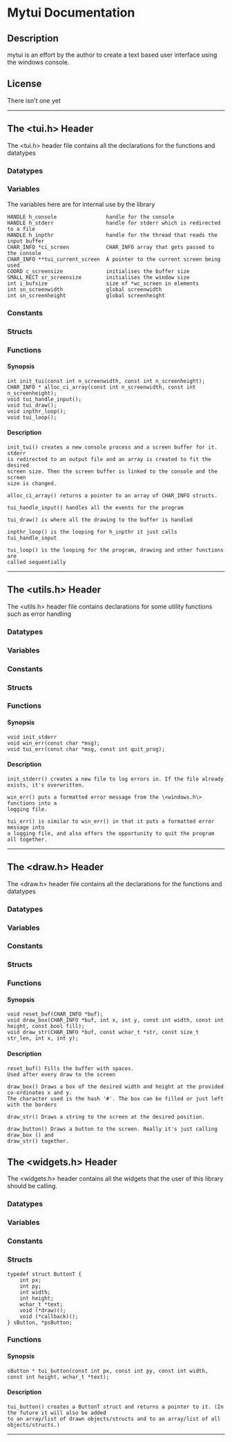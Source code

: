 # Mytui Documentation

## Description

mytui is an effort by the author to create a text based user interface using the windows console.

## License

There isn't one yet

---
## The \<tui.h\> Header

The \<tui.h\> header file contains all the declarations for the functions and datatypes

### Datatypes

### Variables

The variables here are for internal use by the library

    HANDLE h_console                handle for the console
    HANDLE h_stderr                 handle for stderr which is redirected to a file
    HANDLE h_inpthr                 handle for the thread that reads the input buffer
    CHAR_INFO *ci_screen            CHAR_INFO array that gets passed to the console
    CHAR_INFO **tui_current_screen  A pointer to the current screen being used
    COORD c_screensize              initialises the buffer size
    SMALL_RECT sr_screensize        initialises the window size
    int i_bufsize                   size of *wc_screen in elements
    int sn_screenwidth              global screenwidth
    int sn_screenheight             global screenheight


### Constants

### Structs

### Functions

#### Synopsis

    int init_tui(const int n_screenwidth, const int n_screenheight);
    CHAR_INFO * alloc_ci_array(const int n_screenwidth, const int n_screenheight);
    void tui_handle_input();
    void tui_draw();
    void inpthr_loop();
    void tui_loop();
    

#### Description

    init_tui() creates a new console process and a screen buffer for it. stderr
    is redirected to an output file and an array is created to fit the desired
    screen size. Then the screen buffer is linked to the console and the screen
    size is changed.

    alloc_ci_array() returns a pointer to an array of CHAR_INFO structs.

    tui_handle_input() handles all the events for the program

    tui_draw() is where all the drawing to the buffer is handled

    inpthr_loop() is the looping for h_inpthr it just calls tui_handle_input

    tui_loop() is the looping for the program, drawing and other functions are
    called sequentially


---
## The \<utils.h\> Header

The \<utils.h\> header file contains declarations for some utility functions such as error handling

### Datatypes

### Variables

### Constants

### Structs

### Functions

#### Synopsis
    
    void init_stderr
    void win_err(const char *msg);
    void tui_err(const char *msg, const int quit_prog);


#### Description

    init_stderr() creates a new file to log errors in. If the file already
    exists, it's overwritten.

    win_err() puts a formatted error message from the \<windows.h\> functions into a
    logging file.

    tui_err() is similar to win_err() in that it puts a formatted error message into
    a logging file, and also offers the opportunity to quit the program all together.


---
## The \<draw.h\> Header

The \<draw.h\> header file contains all the declarations for the functions and datatypes

### Datatypes

### Variables

### Constants

### Structs

### Functions

#### Synopsis

    void reset_buf(CHAR_INFO *buf);
    void draw_box(CHAR_INFO *buf, int x, int y, const int width, const int height, const bool fill);
    void draw_str(CHAR_INFO *buf, const wchar_t *str, const size_t str_len, int x, int y);


#### Description
    
    reset_buf() Fills the buffer with spaces.
    Used after every draw to the screen

    draw_box() Draws a box of the desired width and height at the provided co-ordinates x and y.
    The character used is the hash '#'. The box can be filled or just left with the borders

    draw_str() Draws a string to the screen at the desired position.

    draw_button() Draws a button to the screen. Really it's just calling draw_box () and 
    draw_str() together.


## The \<widgets.h\> Header

The \<widgets.h\> header contains all the widgets that the user of this library should be calling.

### Datatypes

### Variables

### Constants

### Structs

    typedef struct ButtonT {
        int px;
        int py;
        int width;
        int height;
        wchar_t *text;
        void (*draw)();
        void (*callback)();
    } sButton, *psButton;

### Functions

#### Synopsis
    
    sButton * tui_button(const int px, const int py, const int width, const int height, wchar_t *text);

#### Description

    tui_button() creates a ButtonT struct and returns a pointer to it. (In the future it will also be added
    to an array/list of drawn objects/structs and to an array/list of all objects/structs.)


---
